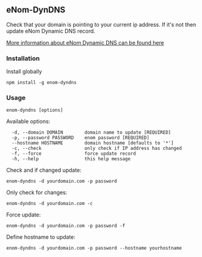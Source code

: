 ## eNom-DynDNS

Check that your domain is pointing to your current ip address. If it's not then update eNom Dynamic DNS record.

[More information about eNom Dynamic DNS can be found here](http://www.enom.com/help/faq_dynamicdns.asp)

### Installation
Install globally

    npm install -g enom-dyndns

### Usage
    enom-dyndns [options]

Available options:
```
  -d, --domain DOMAIN        domain name to update [REQUIRED]
  -p, --password PASSWORD    enom password [REQUIRED]
  --hostname HOSTNAME        domain hostname [defaults to '*']
  -c, --check                only check if IP address has changed
  -f, --force                force update record
  -h, --help                 this help message
```

Check and if changed update:

    enom-dyndns -d yourdomain.com -p password

Only check for changes:

    enom-dyndns -d yourdomain.com -c

Force update:

    enom-dyndns -d yourdomain.com -p password -f

Define hostname to update:

    enom-dyndns -d yourdomain.com -p password --hostname yourhostname
